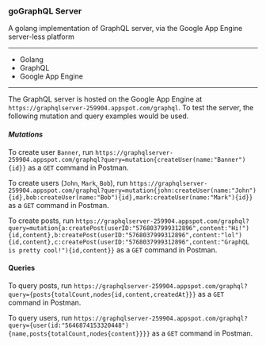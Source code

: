 ### goGraphQL Server

A golang implementation of GraphQL server, via the Google App Engine server-less platform

***

* Golang
* GraphQL
* Google App Engine


***

The GraphQL server is hosted on the Google App Engine at `https://graphqlserver-259904.appspot.com/graphql`. To test the server, the following mutation and query examples would be used.

#### *Mutations*
To create user `Banner`, run `https://graphqlserver-259904.appspot.com/graphql?query=mutation{createUser(name:"Banner"){id}}` as a `GET` command in Postman.

To create users (`John`, `Mark`, `Bob`), run `https://graphqlserver-259904.appspot.com/graphql?query=mutation{john:createUser(name:"John"){id},bob:createUser(name:"Bob"){id},mark:createUser(name:"Mark"){id}}` as a `GET` command in Postman.

To create posts, run `https://graphqlserver-259904.appspot.com/graphql?query=mutation{a:createPost(userID:"5768037999312896",content:"Hi!"){id,content},b:createPost(userID:"5768037999312896",content:"lol"){id,content},c:createPost(userID:"5768037999312896",content:"GraphQL is pretty cool!"){id,content}}` as a `GET` command in Postman.


#### Queries

To query posts, run `https://graphqlserver-259904.appspot.com/graphql?query={posts{totalCount,nodes{id,content,createdAt}}}` as a `GET` command in Postman.

To query users, run `https://graphqlserver-259904.appspot.com/graphql?query={user(id:"5646874153320448"){name,posts{totalCount,nodes{content}}}}` as a `GET` command in Postman.